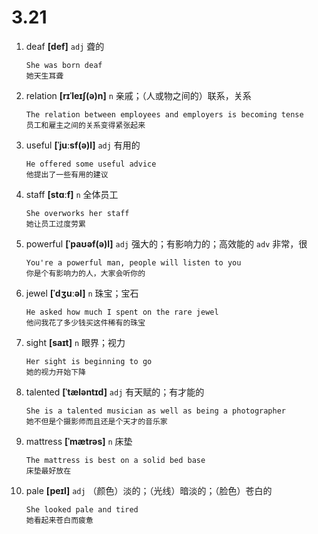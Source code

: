 # 3.21
















1. deaf **[def]** `adj` 聋的
    ```
    She was born deaf
    她天生耳聋
    ```

2. relation **[rɪˈleɪʃ(ə)n]** `n` 亲戚；（人或物之间的）联系，关系
    ```
    The relation between employees and employers is becoming tense
    员工和雇主之间的关系变得紧张起来
    ```

3. useful **[ˈjuːsf(ə)l]** `adj` 有用的
    ```
    He offered some useful advice
    他提出了一些有用的建议
    ```

4. staff **[stɑːf]** `n` 全体员工
    ```
    She overworks her staff
    她让员工过度劳累
    ```

5. powerful **[ˈpaʊəf(ə)l]** `adj` 强大的；有影响力的；高效能的 `adv` 非常，很
    ```
    You're a powerful man, people will listen to you
    你是个有影响力的人，大家会听你的
    ```

6. jewel **[ˈdʒuːəl]** `n` 珠宝；宝石
    ```
    He asked how much I spent on the rare jewel
    他问我花了多少钱买这件稀有的珠宝
    ```

7. sight **[saɪt]** `n` 眼界；视力
    ```
    Her sight is beginning to go
    她的视力开始下降
    ```

8. talented **[ˈtæləntɪd]** `adj` 有天赋的；有才能的
    ```
    She is a talented musician as well as being a photographer
    她不但是个摄影师而且还是个天才的音乐家
    ```

9. mattress **[ˈmætrəs]** `n` 床垫
    ```
    The mattress is best on a solid bed base
    床垫最好放在
    ```

10. pale **[peɪl]** `adj` （颜色）淡的；（光线）暗淡的；（脸色）苍白的
    ```
    She looked pale and tired
    她看起来苍白而疲惫
    ```
